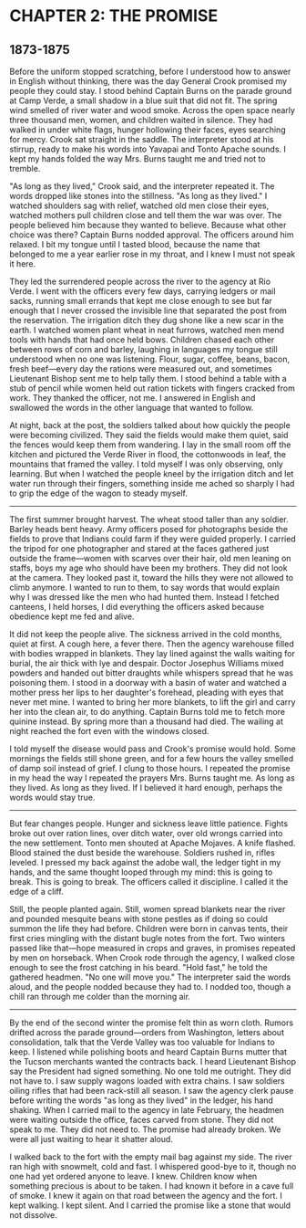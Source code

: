 # CHAPTER 2: THE PROMISE

## 1873-1875

Before the uniform stopped scratching, before I understood how to answer in English without thinking, there was the day General Crook promised my people they could stay. I stood behind Captain Burns on the parade ground at Camp Verde, a small shadow in a blue suit that did not fit. The spring wind smelled of river water and wood smoke. Across the open space nearly three thousand men, women, and children waited in silence. They had walked in under white flags, hunger hollowing their faces, eyes searching for mercy. Crook sat straight in the saddle. The interpreter stood at his stirrup, ready to make his words into Yavapai and Tonto Apache sounds. I kept my hands folded the way Mrs. Burns taught me and tried not to tremble.

"As long as they lived," Crook said, and the interpreter repeated it. The words dropped like stones into the stillness. "As long as they lived." I watched shoulders sag with relief, watched old men close their eyes, watched mothers pull children close and tell them the war was over. The people believed him because they wanted to believe. Because what other choice was there? Captain Burns nodded approval. The officers around him relaxed. I bit my tongue until I tasted blood, because the name that belonged to me a year earlier rose in my throat, and I knew I must not speak it here.

They led the surrendered people across the river to the agency at Rio Verde. I went with the officers every few days, carrying ledgers or mail sacks, running small errands that kept me close enough to see but far enough that I never crossed the invisible line that separated the post from the reservation. The irrigation ditch they dug shone like a new scar in the earth. I watched women plant wheat in neat furrows, watched men mend tools with hands that had once held bows. Children chased each other between rows of corn and barley, laughing in languages my tongue still understood when no one was listening. Flour, sugar, coffee, beans, bacon, fresh beef—every day the rations were measured out, and sometimes Lieutenant Bishop sent me to help tally them. I stood behind a table with a stub of pencil while women held out ration tickets with fingers cracked from work. They thanked the officer, not me. I answered in English and swallowed the words in the other language that wanted to follow.

At night, back at the post, the soldiers talked about how quickly the people were becoming civilized. They said the fields would make them quiet, said the fences would keep them from wandering. I lay in the small room off the kitchen and pictured the Verde River in flood, the cottonwoods in leaf, the mountains that framed the valley. I told myself I was only observing, only learning. But when I watched the people kneel by the irrigation ditch and let water run through their fingers, something inside me ached so sharply I had to grip the edge of the wagon to steady myself.

---

The first summer brought harvest. The wheat stood taller than any soldier. Barley heads bent heavy. Army officers posed for photographs beside the fields to prove that Indians could farm if they were guided properly. I carried the tripod for one photographer and stared at the faces gathered just outside the frame—women with scarves over their hair, old men leaning on staffs, boys my age who should have been my brothers. They did not look at the camera. They looked past it, toward the hills they were not allowed to climb anymore. I wanted to run to them, to say words that would explain why I was dressed like the men who had hunted them. Instead I fetched canteens, I held horses, I did everything the officers asked because obedience kept me fed and alive.

It did not keep the people alive. The sickness arrived in the cold months, quiet at first. A cough here, a fever there. Then the agency warehouse filled with bodies wrapped in blankets. They lay lined against the walls waiting for burial, the air thick with lye and despair. Doctor Josephus Williams mixed powders and handed out bitter draughts while whispers spread that he was poisoning them. I stood in a doorway with a basin of water and watched a mother press her lips to her daughter's forehead, pleading with eyes that never met mine. I wanted to bring her more blankets, to lift the girl and carry her into the clean air, to do anything. Captain Burns told me to fetch more quinine instead. By spring more than a thousand had died. The wailing at night reached the fort even with the windows closed.

I told myself the disease would pass and Crook's promise would hold. Some mornings the fields still shone green, and for a few hours the valley smelled of damp soil instead of grief. I clung to those hours. I repeated the promise in my head the way I repeated the prayers Mrs. Burns taught me. As long as they lived. As long as they lived. If I believed it hard enough, perhaps the words would stay true.

---

But fear changes people. Hunger and sickness leave little patience. Fights broke out over ration lines, over ditch water, over old wrongs carried into the new settlement. Tonto men shouted at Apache Mojaves. A knife flashed. Blood stained the dust beside the warehouse. Soldiers rushed in, rifles leveled. I pressed my back against the adobe wall, the ledger tight in my hands, and the same thought looped through my mind: this is going to break. This is going to break. The officers called it discipline. I called it the edge of a cliff.

Still, the people planted again. Still, women spread blankets near the river and pounded mesquite beans with stone pestles as if doing so could summon the life they had before. Children were born in canvas tents, their first cries mingling with the distant bugle notes from the fort. Two winters passed like that—hope measured in crops and graves, in promises repeated by men on horseback. When Crook rode through the agency, I walked close enough to see the frost catching in his beard. "Hold fast," he told the gathered headmen. "No one will move you." The interpreter said the words aloud, and the people nodded because they had to. I nodded too, though a chill ran through me colder than the morning air.

---

By the end of the second winter the promise felt thin as worn cloth. Rumors drifted across the parade ground—orders from Washington, letters about consolidation, talk that the Verde Valley was too valuable for Indians to keep. I listened while polishing boots and heard Captain Burns mutter that the Tucson merchants wanted the contracts back. I heard Lieutenant Bishop say the President had signed something. No one told me outright. They did not have to. I saw supply wagons loaded with extra chains. I saw soldiers oiling rifles that had been rack-still all season. I saw the agency clerk pause before writing the words "as long as they lived" in the ledger, his hand shaking. When I carried mail to the agency in late February, the headmen were waiting outside the office, faces carved from stone. They did not speak to me. They did not need to. The promise had already broken. We were all just waiting to hear it shatter aloud.

I walked back to the fort with the empty mail bag against my side. The river ran high with snowmelt, cold and fast. I whispered good-bye to it, though no one had yet ordered anyone to leave. I knew. Children know when something precious is about to be taken. I had known it before in a cave full of smoke. I knew it again on that road between the agency and the fort. I kept walking. I kept silent. And I carried the promise like a stone that would not dissolve.
